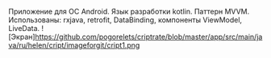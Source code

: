 Приложение для ОС Android. Язык разработки kotlin.
Паттерн MVVM.
Использованы: rxjava, retrofit, DataBinding, компоненты ViewModel, LiveData.
![Экран]https://github.com/pogorelets/criptrate/blob/master/app/src/main/java/ru/helen/cript/imageforgit/cript1.png



